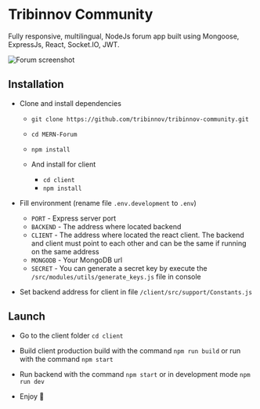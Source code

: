 # Tribinnov Community

Fully responsive, multilingual, NodeJs forum app built using Mongoose, ExpressJs, React, Socket.IO, JWT.

![Forum screenshot](/screenshot.png)

## Installation
- Clone and install dependencies
  - `git clone https://github.com/tribinnov/tribinnov-community.git`
  - `cd MERN-Forum`
  - `npm install`

  - And install for client
    - `cd client`
    - `npm install`

- Fill environment (rename file `.env.development` to `.env`)
  - `PORT` - Express server port
  - `BACKEND` - The address where located backend
  - `CLIENT` - The address where located the react client. The backend and client must point to each other and can be the same if running on the same address
  - `MONGODB` - Your MongoDB url
  - `SECRET` - You can generate a secret key by execute the `/src/modules/utils/generate_keys.js` file in console

- Set backend address for client in file `/client/src/support/Constants.js`

## Launch
  - Go to the client folder `cd client`
  - Build client production build with the command `npm run build` or run with the command `npm start`

  - Run backend with the command `npm start` or in development mode `npm run dev`

  - Enjoy 🙌
